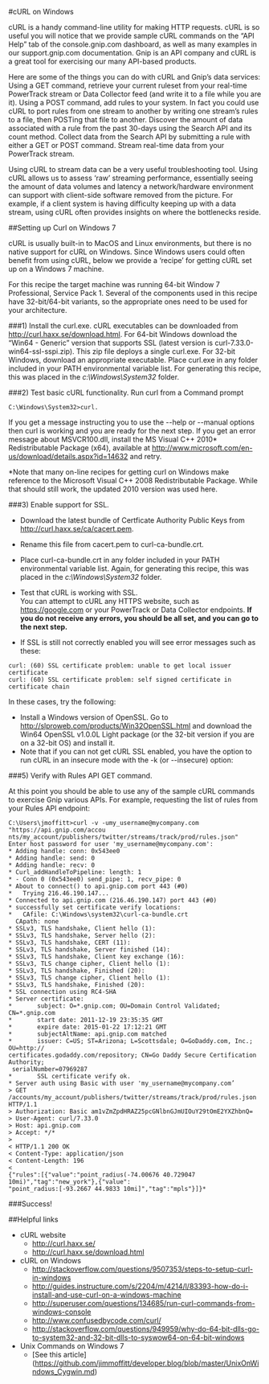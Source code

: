 #cURL on Windows

cURL is a handy command-line utility for making HTTP requests.  cURL is so useful you will notice that we provide sample cURL commands on the “API Help” tab of the console.gnip.com dashboard, as well as many examples in our support.gnip.com documentation. Gnip is an API company and cURL is a great tool for exercising our many API-based products.  

Here are some of the things you can do with cURL and Gnip’s data services:
Using a GET command, retrieve your current ruleset from your real-time PowerTrack stream or Data Collector feed (and write it to a file while you are it).
Using a POST command, add rules to your system. In fact you could use cURL to port rules from one stream to another by writing one stream’s rules to a file, then POSTing that file to another.
Discover the amount of data associated with a rule from the past 30-days using the Search API and its count method.
Collect data from the Search API by submitting a rule with either a GET or POST command.
Stream real-time data from your PowerTrack stream.  

Using cURL to stream data can be a very useful troubleshooting tool. Using cURL allows us to assess ‘raw’ streaming performance, essentially seeing the amount of data volumes and latency a network/hardware environment can support with client-side software removed from the picture. For example, if a client system is having difficulty keeping up with a data stream, using cURL often provides insights on where the bottlenecks reside. 

##Setting up Curl on Windows 7

cURL is usually built-in to MacOS and Linux environments, but there is no native support for cURL on Windows.  Since Windows users could often benefit from using cURL, below we provide a ‘recipe’ for getting cURL set up on a Windows 7 machine.

For this recipe the target machine was running 64-bit Window 7 Professional, Service Pack 1.  Several of the components used in this recipe have 32-bit/64-bit variants, so the appropriate ones need to be used for your architecture.

###1) Install the curl.exe.
cURL executables can be downloaded from http://curl.haxx.se/download.html.
For 64-bit Windows download the “Win64 - Generic” version that supports SSL (latest version is curl-7.33.0-win64-ssl-sspi.zip).  This zip file deploys a single curl.exe. For 32-bit Windows, download an appropriate executable.
Place curl.exe in any folder included in your PATH environmental variable list.  For generating this recipe, this was placed in the *c:\Windows\System32* folder.

###2) Test basic cURL functionality.
Run curl from a Command prompt
```
C:\Windows\System32>curl.  
```
If you get a message instructing you to use the --help or --manual options then curl is working and you are ready for the next step.
If you get an error message about MSVCR100.dll, install the MS Visual C++ 2010* Redistributable Package (x64), available at http://www.microsoft.com/en-us/download/details.aspx?id=14632 and retry.
 
*Note that many on-line recipes for getting curl on Windows make reference to the Microsoft Visual C++ 2008 Redistributable Package.  While that should still work, the updated 2010 version was used here.

###3) Enable support for SSL.
+ Download the latest bundle of Certficate Authority Public Keys from http://curl.haxx.se/ca/cacert.pem.
+ Rename this file from cacert.pem to curl-ca-bundle.crt.
+ Place curl-ca-bundle.crt in any folder included in your PATH environmental variable list.  Again, for generating this recipe, this was placed in the *c:\Windows\System32* folder.
+ Test that cURL is working with SSL.  
You can attempt to cURL any HTTPS website, such as https://google.com or your PowerTrack or Data Collector endpoints. **If you do not receive any errors, you should be all set, and you can go to the next step.**

+ If SSL is still not correctly enabled you will see error messages such as these:
```
curl: (60) SSL certificate problem: unable to get local issuer certificate
curl: (60) SSL certificate problem: self signed certificate in certificate chain
```
In these cases, try the following:
+ Install a Windows version of OpenSSL.
Go to http://slproweb.com/products/Win32OpenSSL.html and download the Win64 OpenSSL v1.0.0L Light package (or the 32-bit version if you are on a 32-bit OS) and install it.
+ Note that if you can not get cURL SSL enabled, you have the option to run cURL in an insecure mode with the -k (or --insecure) option:

###5) Verify with Rules API GET command. 

At this point you should be able to use any of the sample cURL commands to exercise Gnip various APIs.  For example, requesting the list of rules from your Rules API endpoint:

```
C:\Users\jmoffitt>curl -v -umy_username@mycompany.com "https://api.gnip.com/accou
nts/my_account/publishers/twitter/streams/track/prod/rules.json"
Enter host password for user 'my_username@mycompany.com':
* Adding handle: conn: 0x543ee0
* Adding handle: send: 0
* Adding handle: recv: 0
* Curl_addHandleToPipeline: length: 1
* - Conn 0 (0x543ee0) send_pipe: 1, recv_pipe: 0
* About to connect() to api.gnip.com port 443 (#0)
*   Trying 216.46.190.147...
* Connected to api.gnip.com (216.46.190.147) port 443 (#0)
* successfully set certificate verify locations:
*   CAfile: C:\Windows\system32\curl-ca-bundle.crt
  CApath: none
* SSLv3, TLS handshake, Client hello (1):
* SSLv3, TLS handshake, Server hello (2):
* SSLv3, TLS handshake, CERT (11):
* SSLv3, TLS handshake, Server finished (14):
* SSLv3, TLS handshake, Client key exchange (16):
* SSLv3, TLS change cipher, Client hello (1):
* SSLv3, TLS handshake, Finished (20):
* SSLv3, TLS change cipher, Client hello (1):
* SSLv3, TLS handshake, Finished (20):
* SSL connection using RC4-SHA
* Server certificate:
*    	subject: O=*.gnip.com; OU=Domain Control Validated; CN=*.gnip.com
*    	start date: 2011-12-19 23:35:35 GMT
*    	expire date: 2015-01-22 17:12:21 GMT
*    	subjectAltName: api.gnip.com matched
*    	issuer: C=US; ST=Arizona; L=Scottsdale; O=GoDaddy.com, Inc.; OU=http://
certificates.godaddy.com/repository; CN=Go Daddy Secure Certification Authority;
 serialNumber=07969287
*    	SSL certificate verify ok.
* Server auth using Basic with user 'my_username@mycompany.com’
> GET /accounts/my_account/publishers/twitter/streams/track/prod/rules.json HTTP/1.1
> Authorization: Basic am1vZmZpdHRAZ25pcGNlbnGJmUIOuY29tOmE2YXZhbnQ=
> User-Agent: curl/7.33.0
> Host: api.gnip.com
> Accept: */*
>
< HTTP/1.1 200 OK
< Content-Type: application/json
< Content-Length: 196
<
{"rules":[{"value":"point_radius(-74.00676 40.729047 10mi)","tag":"new_york"},{"value":
"point_radius:[-93.2667 44.9833 10mi]","tag":"mpls"}]}* 
```

###Success!

##Helpful links
+ cURL website
     + http://curl.haxx.se/
     + http://curl.haxx.se/download.html
+ cURL on Windows
     + http://stackoverflow.com/questions/9507353/steps-to-setup-curl-in-windows
     + http://guides.instructure.com/s/2204/m/4214/l/83393-how-do-i-install-and-use-curl-on-a-windows-machine
     + http://superuser.com/questions/134685/run-curl-commands-from-windows-console
     + http://www.confusedbycode.com/curl/
     + http://stackoverflow.com/questions/949959/why-do-64-bit-dlls-go-to-system32-and-32-bit-dlls-to-syswow64-on-64-bit-windows
+ Unix Commands on Windows 7
     + [See this article] (https://github.com/jimmoffitt/developer.blog/blob/master/UnixOnWindows_Cygwin.md)



